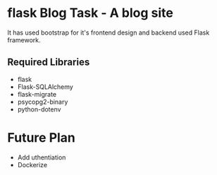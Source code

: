 # flask Blog Task - A blog site
It has used bootstrap for it's frontend design and backend used Flask framework.

## Required Libraries
* flask
* Flask-SQLAlchemy
* flask-migrate
* psycopg2-binary
* python-dotenv

# Future Plan
* Add uthentiation
* Dockerize 

